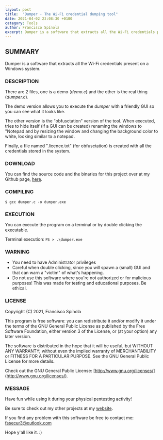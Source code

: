 ```yaml
---
layout: post
title:  "Dumper - The Wi-Fi credential dumping tool"
date: 2021-04-02 23:08:30 +0100
category: Tools
author: Francisco Spínola
excerpt: Dumper is a software that extracts all the Wi-Fi credentials present on a Windows system.
---
```


## SUMMARY

Dumper is a software that extracts all the Wi-Fi credentials present on a Windows system.

### DESCRIPTION

There are 2 files, one is a demo (*demo.c*) and the other is the real thing (*dumper.c*).

The demo version allows you to execute the *dumper* with a friendly GUI so you can see what it looks like.

The other version is the "obfusctation" version of the tool. When executed, tries to hide itself (if a GUI can be created) renaming the windows to "Notepad and by resizing the window and changing the background color to white, looking similar to a notepad.

Finally, a file named ".licence.txt" (for obfusctation) is created with all the credentials stored in the system.

### DOWNLOAD

You can find the source code and the binaries for this project over at my Github page, [here](https://github.com/fssecur3/dumper "Dumper project").

### COMPILING

`$ gcc dumper.c -o dumper.exe`

### EXECUTION

You can execute the program on a terminal or by double clicking the executable.

Terminal execution:
`PS > .\dumper.exe`

### WARNING

+ You need to have Administrator privileges
+ Careful when double clicking, since you will spawn a (small) GUI and that can warn a "victim" of what's happening.
+ Do not use this software where you're not authorized or for malicious purposes! This was made for testing and educational purposes. Be ethical.

### LICENSE

Copyright (C) 2021, Francisco Spínola

This program is free software: you can redistribute it and/or modify it under the terms of the GNU General Public License as published by the Free Software Foundation, either version 3 of the License, or (at your option) any later version.

The software is distributed in the hope that it will be useful, but WITHOUT ANY WARRANTY; without even the implied warranty of MERCHANTABILITY or FITNESS FOR A PARTICULAR PURPOSE. See the GNU General Public License for more details.

Check out the GNU General Public License: [http://www.gnu.org/licenses/](http://www.gnu.org/licenses/).

### MESSAGE

Have fun while using it during your physical pentesting activity!

Be sure to check out my other projects at my [website](https://fssecur3.github.io/ "Francisco Spínola's Portfolio").

If you find any problem with this software be free to contact me: [fssecur3@outlook.com](mailto:fssecur3@outlook.com)

Hope y'all like it. :)
